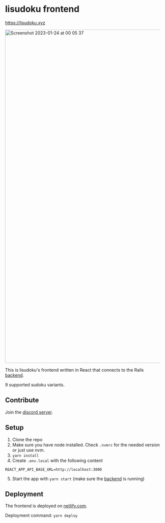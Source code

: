 # lisudoku frontend

https://lisudoku.xyz

<img width="1082" alt="Screenshot 2023-01-24 at 00 05 37" src="https://user-images.githubusercontent.com/6545554/214160491-e2b6b810-21ca-457b-a0cd-bba67bd2c5b7.png">

This is lisudoku's frontend written in React that connects to the Rails [backend](https://github.com/lisudoku/lisudoku_backend).

9 supported sudoku variants.

## Contribute

Join the [discord server](https://discord.gg/SGV8TQVSeT).

## Setup

1. Clone the repo
2. Make sure you have node installed. Check `.nvmrc` for the needed version or just use nvm.
3. `yarn install`
4. Create `.env.local` with the following content
```
REACT_APP_API_BASE_URL=http://localhost:3000
```
5. Start the app with `yarn start` (make sure the [backend](https://github.com/lisudoku/lisudoku_backend) is running)

## Deployment

The frontend is deployed on [netlify.com](https://www.netlify.com).

Deployment command: `yarn deploy`
